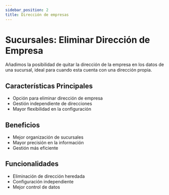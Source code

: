 ```yaml
---
sidebar_position: 2
title: Dirección de empresas
---
```


# Sucursales: Eliminar Dirección de Empresa

Añadimos la posibilidad de quitar la dirección de la empresa en los datos de una sucursal, ideal para cuando esta cuenta con una dirección propia.

## Características Principales

- Opción para eliminar dirección de empresa
- Gestión independiente de direcciones
- Mayor flexibilidad en la configuración

## Beneficios

- Mejor organización de sucursales
- Mayor precisión en la información
- Gestión más eficiente

## Funcionalidades

- Eliminación de dirección heredada
- Configuración independiente
- Mejor control de datos 